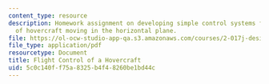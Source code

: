 ```yaml
---
content_type: resource
description: Homework assignment on developing simple control systems for two types
  of hovercraft moving in the horizontal plane.
file: https://ol-ocw-studio-app-qa.s3.amazonaws.com/courses/2-017j-design-of-electromechanical-robotic-systems-fall-2009/5c0c140ff75a8325b4f48260be1bd44c_MIT2_017JF09_p29.pdf
file_type: application/pdf
resourcetype: Document
title: Flight Control of a Hovercraft
uid: 5c0c140f-f75a-8325-b4f4-8260be1bd44c
---
```

